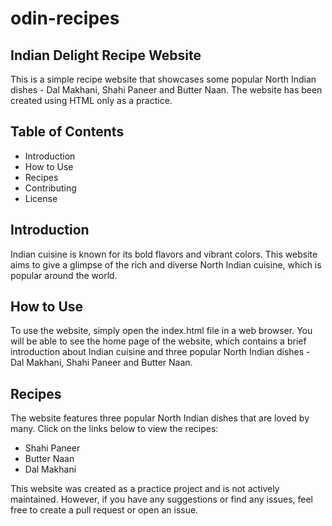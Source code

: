 # odin-recipes

## Indian Delight Recipe Website
This is a simple recipe website that showcases some popular North Indian dishes - Dal Makhani, Shahi Paneer and Butter Naan. The website has been created using HTML only as a practice.

## Table of Contents
* Introduction
* How to Use
* Recipes
* Contributing
* License

## Introduction
Indian cuisine is known for its bold flavors and vibrant colors. This website aims to give a glimpse of the rich and diverse North Indian cuisine, which is popular around the world.

## How to Use
To use the website, simply open the index.html file in a web browser. You will be able to see the home page of the website, which contains a brief introduction about Indian cuisine and three popular North Indian dishes - Dal Makhani, Shahi Paneer and Butter Naan.

## Recipes
The website features three popular North Indian dishes that are loved by many. Click on the links below to view the recipes:

* Shahi Paneer
* Butter Naan
* Dal Makhani

This website was created as a practice project and is not actively maintained. However, if you have any suggestions or find any issues, feel free to create a pull request or open an issue.

